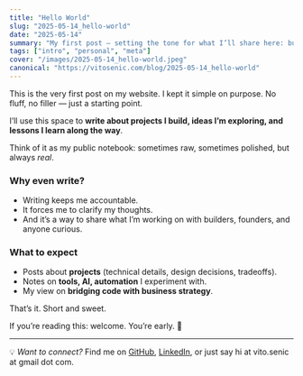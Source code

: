 ```yaml
---
title: "Hello World"
slug: "2025-05-14_hello-world"
date: "2025-05-14"
summary: "My first post — setting the tone for what I’ll share here: building, learning, and documenting the journey."
tags: ["intro", "personal", "meta"]
cover: "/images/2025-05-14_hello-world.jpeg"
canonical: "https://vitosenic.com/blog/2025-05-14_hello-world"
---
```

This is the very first post on my website. 
I kept it simple on purpose. No fluff, no filler — just a starting point.  

I’ll use this space to **write about projects I build, ideas I’m exploring, and lessons I learn along the way**.  

Think of it as my public notebook: sometimes raw, sometimes polished, but always *real*.  

### Why even write?
- Writing keeps me accountable.
- It forces me to clarify my thoughts.
- And it’s a way to share what I’m working on with builders, founders, and anyone curious.

### What to expect
- Posts about **projects** (technical details, design decisions, tradeoffs).
- Notes on **tools, AI, automation** I experiment with.
- My view on **bridging code with business strategy**.

That’s it. Short and sweet.

If you’re reading this: welcome. You’re early. 🚀

---

💡 *Want to connect?* Find me on [GitHub](https://github.com/pegi4), [LinkedIn](https://linkedin.com/in/vitosenic), or just say hi at vito.senic at gmail dot com.